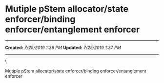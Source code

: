 Mutiple pStem allocator/state enforcer/binding enforcer/entanglement enforcer
=============================================================================

  -------------- ---------------------
  **Created:**   *7/25/2019 1:36 PM*
  **Updated:**   *7/25/2019 1:37 PM*
  -------------- ---------------------

\

Mutiple pStem allocator/state enforcer/binding enforcer/entanglement
enforcer

 
